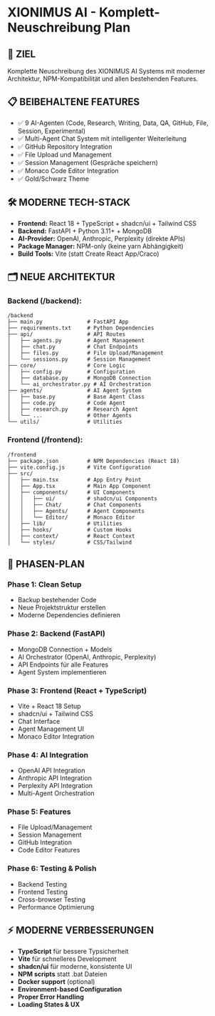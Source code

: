 # XIONIMUS AI - Komplett-Neuschreibung Plan

## 🎯 **ZIEL**
Komplette Neuschreibung des XIONIMUS AI Systems mit moderner Architektur, NPM-Kompatibilität und allen bestehenden Features.

## 📋 **BEIBEHALTENE FEATURES**
- ✅ 9 AI-Agenten (Code, Research, Writing, Data, QA, GitHub, File, Session, Experimental)
- ✅ Multi-Agent Chat System mit intelligenter Weiterleitung
- ✅ GitHub Repository Integration
- ✅ File Upload und Management
- ✅ Session Management (Gespräche speichern)
- ✅ Monaco Code Editor Integration
- ✅ Gold/Schwarz Theme

## 🛠️ **MODERNE TECH-STACK**
- **Frontend:** React 18 + TypeScript + shadcn/ui + Tailwind CSS
- **Backend:** FastAPI + Python 3.11+ + MongoDB
- **AI-Provider:** OpenAI, Anthropic, Perplexity (direkte APIs)
- **Package Manager:** NPM-only (keine yarn Abhängigkeit)
- **Build Tools:** Vite (statt Create React App/Craco)

## 🗂️ **NEUE ARCHITEKTUR**

### Backend (/backend):
```
/backend
├── main.py              # FastAPI App
├── requirements.txt     # Python Dependencies
├── api/                 # API Routes
│   ├── agents.py        # Agent Management
│   ├── chat.py          # Chat Endpoints
│   ├── files.py         # File Upload/Management
│   └── sessions.py      # Session Management
├── core/                # Core Logic
│   ├── config.py        # Configuration
│   ├── database.py      # MongoDB Connection
│   └── ai_orchestrator.py # AI Orchestration
├── agents/              # AI Agent System
│   ├── base.py          # Base Agent Class
│   ├── code.py          # Code Agent
│   ├── research.py      # Research Agent
│   └── ...              # Other Agents
└── utils/               # Utilities
```

### Frontend (/frontend):
```
/frontend
├── package.json         # NPM Dependencies (React 18)
├── vite.config.js       # Vite Configuration
├── src/
│   ├── main.tsx         # App Entry Point
│   ├── App.tsx          # Main App Component
│   ├── components/      # UI Components
│   │   ├── ui/          # shadcn/ui Components
│   │   ├── Chat/        # Chat Components
│   │   ├── Agents/      # Agent Components
│   │   └── Editor/      # Monaco Editor
│   ├── lib/             # Utilities
│   ├── hooks/           # Custom Hooks
│   ├── context/         # React Context
│   └── styles/          # CSS/Tailwind
```

## 🚀 **PHASEN-PLAN**

### Phase 1: Clean Setup
- Backup bestehender Code
- Neue Projektstruktur erstellen
- Moderne Dependencies definieren

### Phase 2: Backend (FastAPI)
- MongoDB Connection + Models
- AI Orchestrator (OpenAI, Anthropic, Perplexity)
- API Endpoints für alle Features
- Agent System implementieren

### Phase 3: Frontend (React + TypeScript)
- Vite + React 18 Setup
- shadcn/ui + Tailwind CSS
- Chat Interface
- Agent Management UI
- Monaco Editor Integration

### Phase 4: AI Integration
- OpenAI API Integration
- Anthropic API Integration  
- Perplexity API Integration
- Multi-Agent Orchestration

### Phase 5: Features
- File Upload/Management
- Session Management
- GitHub Integration
- Code Editor Features

### Phase 6: Testing & Polish
- Backend Testing
- Frontend Testing
- Cross-browser Testing
- Performance Optimierung

## ⚡ **MODERNE VERBESSERUNGEN**
- **TypeScript** für bessere Typsicherheit
- **Vite** für schnelleres Development
- **shadcn/ui** für moderne, konsistente UI
- **NPM scripts** statt .bat Dateien
- **Docker support** (optional)
- **Environment-based Configuration**
- **Proper Error Handling**
- **Loading States & UX**